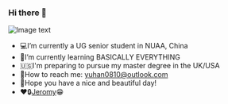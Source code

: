 ### Hi there 👋

![Image text](https://raw.githubusercontent.com/saadeghi/saadeghi/master/dino.gif)

- 💻I’m currently a UG senior student in NUAA, China
- 🌃I’m currently learning BASICALLY EVERYTHING 
- 🇺🇸I'm preparing to pursue my master degree in the UK/USA
- 💬How to reach me: yuhan0810@outlook.com 
- 🦥Hope you have a nice and beautiful day!
- ❤️🔒[Jeromy](https://github.com/zjdx1998)😁

